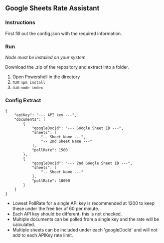 ## Google Sheets Rate Assistant

### Instructions

First fill out the config.json with the required information.


### Run
*Node must be installed on your system*

Download the .zip of the repository and extract into a folder.

1. Open Powershell in the directory
2. run `npm install`
3. run `node index`

### Config Extract

```
{
    "apiKey": "--- API key ---",
    "documents": [
        {
            "googleDocId": "--- Google Sheet ID ---",
            "sheets": [
                "-- Sheet Name ---",
                "-- 2nd Sheet Name ---"
            ],
            "pollRate": 1500
        },
        {
            "googleDocId": "--- 2nd Google Sheet ID ---",
            "sheets": [
                "-- Sheet Name ---"
            ],
            "pollRate": 10000
        }
    ]
}
```

+ Lowest PollRate for a single API key is recommended at 1200 to keep these under the free tier of 60 per minute.
+ Each API key should be different, this is not checked.
+ Multiple documents can be polled from a single key and the rate will be calculated.
+ Multiple sheets can be included under each 'googleDocId' and will not add to each APIKey rate limit.
